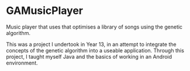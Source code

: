 # GAMusicPlayer
Music player that uses that optimises a library of songs using the genetic algorithm.

This was a project I undertook in Year 13, in an attempt to integrate the concepts of the genetic algorithm into a useable application.
Through this project, I taught myself Java and the basics of working in an Android environment.
